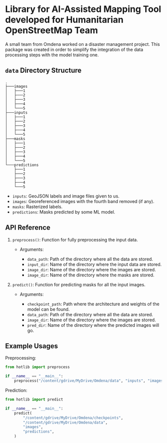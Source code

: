 # Library for AI-Assisted Mapping Tool developed for Humanitarian OpenStreetMap Team

A small team from Omdena worked on a disaster management project. This package was created in order to simplify the integration of the data processing steps with the model training one.

## `data` Directory Structure

```console
.
├───images
│   ├───1
│   ├───2
│   ├───3
│   ├───4
│   └───5
├───inputs
│   ├───1
│   ├───2
│   ├───3
│   ├───4
│   └───5
├───masks
│   ├───1
│   ├───2
│   ├───3
│   ├───4
│   └───5
└───predictions
    ├───1
    ├───2
    ├───3
    ├───4
    └───5
```

- `inputs`: GeoJSON labels and image files given to us.
- `images`: Georeferenced images with the fourth band removed (if any).
- `masks`: Rasterized labels.
- `predictions`: Masks predicted by some ML model.

## API Reference

1. `preprocess()`: Function for fully preprocessing the input data.

   - Arguments:

     - `data_path`: Path of the directory where all the data are stored.
     - `input_dir`: Name of the directory where the input data are stored.
     - `image_dir`: Name of the directory where the images are stored.
     - `image_dir`: Name of the directory where the masks are stored.

2. `predict()`: Function for predicting masks for all the input images.

   - Arguments:

     - `checkpoint_path`: Path where the architecture and weights of the model can be found.
     - `data_path`: Path of the directory where all the data are stored.
     - `image_dir`: Name of the directory where the images are stored.
     - `pred_dir`: Name of the directory where the predicted images will go.

## Example Usages

Preprocessing:

```py
from hotlib import preprocess

if __name__ == "__main__":
    preprocess("/content/gdrive/MyDrive/Omdena/data", "inputs", "images", "masks")
```

Prediction:

```py
from hotlib import predict

if __name__ == "__main__":
    predict(
        "/content/gdrive/MyDrive/Omdena/checkpoints",
        "/content/gdrive/MyDrive/Omdena/data",
        "images",
        "predictions",
    )
```
